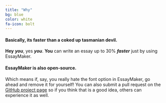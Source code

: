```yaml
---
title: "Why"
bg: blue
color: white
fa-icon: bolt
---
```


#### Basically, its faster than a coked up tasmanian devil.
**Hey** ***you***, yes ***you***. **You** can write an essay up to 30% ***faster*** just by using EssayMaker.

#### EssayMaker is also **open-source**. 

Which means if, say, you really hate the font option in EssayMaker, go ahead and remove it for yourself! You can also submit a pull request on the [GitHub project page](https://github.com/sargeant45/EssayMaker) so if you think that is a good idea, others can experience it as well.
